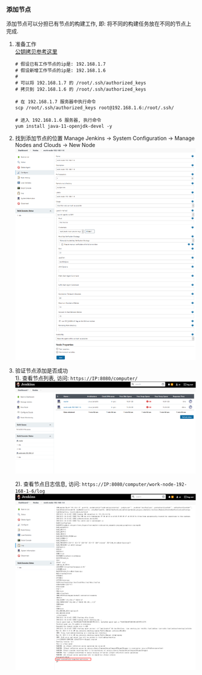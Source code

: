 ### 添加节点
添加节点可以分担已有节点的构建工作, 即: 将不同的构建任务放在不同的节点上完成.   

1. 准备工作  
   [公钥拷贝参考这里](./generate_credential.md)
   ```shell
   # 假设已有工作节点的ip是: 192.168.1.7    
   # 假设新增工作节点的ip是: 192.168.1.6
   # 
   # 可以将 192.168.1.7 的 /root/.ssh/authorized_keys 
   # 拷贝到 192.168.1.6 的 /root/.ssh/authorized_keys
   
   # 在 192.168.1.7 服务器中执行命令
   scp /root/.ssh/authorized_keys root@192.168.1.6:/root/.ssh/
   
   # 进入 192.168.1.6 服务器, 执行命令
   yum install java-11-openjdk-devel -y   
   ```

2. 找到添加节点的位置
   Manage Jenkins -> System Configuration -> Manage Nodes and Clouds -> New Node
   ![new_node](../imgs/new_node.png)

3. 验证节点添加是否成功  
   1). 查看节点列表, 访问: `https://IP:8080/computer/`
   ![node_list](../imgs/node_list.png)
   
   2). 查看节点日志信息, 访问: `https://IP:8080/computer/work-node-192-168-1-6/log`   
   ![new_node_log](../imgs/new_node_log.png)
   